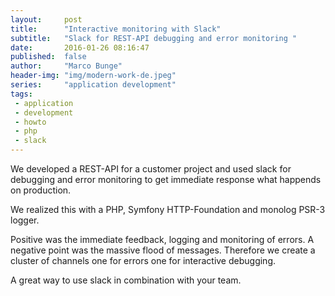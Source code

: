 ```yaml
---
layout:     post
title:      "Interactive monitoring with Slack"
subtitle:   "Slack for REST-API debugging and error monitoring "
date:       2016-01-26 08:16:47
published:  false
author:     "Marco Bunge"
header-img: "img/modern-work-de.jpeg"
series:     "application development"
tags:
 - application
 - development
 - howto
 - php
 - slack
---
```


We developed a REST-API for a customer project and used slack for debugging and error monitoring to get immediate response what happends on production.

We realized this with a PHP, Symfony HTTP-Foundation and monolog PSR-3 logger.

Positive was the immediate feedback, logging and monitoring of errors. A negative point was the massive flood of messages. Therefore we create a cluster of channels one for errors one for interactive debugging.

A great way to use slack in combination with your team.
